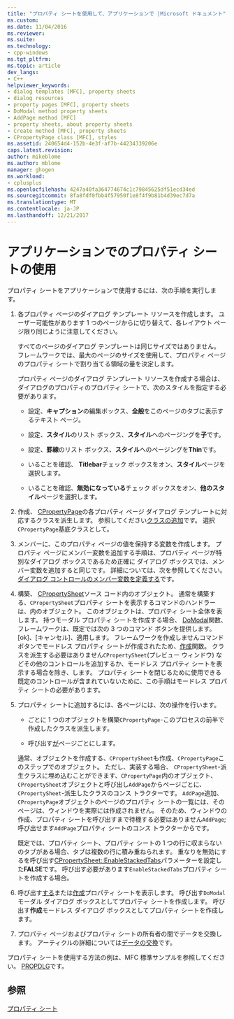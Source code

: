 ```yaml
---
title: "プロパティ シートを使用して、アプリケーションで |Microsoft ドキュメント"
ms.custom: 
ms.date: 11/04/2016
ms.reviewer: 
ms.suite: 
ms.technology:
- cpp-windows
ms.tgt_pltfrm: 
ms.topic: article
dev_langs:
- C++
helpviewer_keywords:
- dialog templates [MFC], property sheets
- dialog resources
- property pages [MFC], property sheets
- DoModal method property sheets
- AddPage method [MFC]
- property sheets, about property sheets
- Create method [MFC], property sheets
- CPropertyPage class [MFC], styles
ms.assetid: 240654d4-152b-4e3f-af7b-44234339206e
caps.latest.revision: 
author: mikeblome
ms.author: mblome
manager: ghogen
ms.workload:
- cplusplus
ms.openlocfilehash: 4247a40fa364774674c1c79845625df51ecd34ed
ms.sourcegitcommit: 8fa8fdf0fbb4f57950f1e8f4f9b81b4d39ec7d7a
ms.translationtype: MT
ms.contentlocale: ja-JP
ms.lasthandoff: 12/21/2017
---
```

# <a name="using-property-sheets-in-your-application"></a>アプリケーションでのプロパティ シートの使用
プロパティ シートをアプリケーションで使用するには、次の手順を実行します。  
  
1.  各プロパティ ページのダイアログ テンプレート リソースを作成します。 ユーザー可能性があります 1 つのページからに切り替えて、各レイアウト ページ限り同じように注意してください。  
  
     すべてのページのダイアログ テンプレートは同じサイズではありません。 フレームワークでは、最大のページのサイズを使用して、プロパティ ページのプロパティ シートで割り当てる領域の量を決定します。  
  
     プロパティ ページのダイアログ テンプレート リソースを作成する場合は、ダイアログのプロパティのプロパティ シートで、次のスタイルを指定する必要があります。  
  
    -   設定、**キャプション**の編集ボックス、**全般**をこのページのタブに表示するテキスト ページ。  
  
    -   設定、**スタイル**のリスト ボックス、**スタイル**へのページングを**子**です。  
  
    -   設定、**罫線**のリスト ボックス、**スタイル**へのページングを**Thin**です。  
  
    -   いることを確認、 **Titlebar**チェック ボックスをオン、**スタイル**ページを選択します。  
  
    -   いることを確認、**無効になっている**チェック ボックスをオン、**他のスタイル**ページを選択します。  
  
2.  作成、 [CPropertyPage](../mfc/reference/cpropertypage-class.md)の各プロパティ ページ ダイアログ テンプレートに対応するクラスを派生します。 参照してください[クラスの追加](../ide/adding-a-class-visual-cpp.md)です。 選択`CPropertyPage`基底クラスとして。  
  
3.  メンバーに、このプロパティ ページの値を保持する変数を作成します。 プロパティ ページにメンバー変数を追加する手順は、プロパティ ページが特別なダイアログ ボックスであるため正確に ダイアログ ボックスでは、メンバー変数を追加すると同じです。 詳細については、次を参照してください。[ダイアログ コントロールのメンバー変数を定義する](../windows/defining-member-variables-for-dialog-controls.md)です。  
  
4.  構築、 [CPropertySheet](../mfc/reference/cpropertysheet-class.md)ソース コード内のオブジェクト。 通常を構築する、`CPropertySheet`プロパティ シートを表示するコマンドのハンドラーは、内のオブジェクト。 このオブジェクトは、プロパティ シート全体を表します。 持つモーダル プロパティ シートを作成する場合、 [DoModal](../mfc/reference/cpropertysheet-class.md#domodal)関数、フレームワークは、既定では次の 3 つのコマンド ボタンを提供します。 [ok]、[キャンセル]、適用します。 フレームワークを作成しませんコマンド ボタンでモードレス プロパティ シートが作成されたため、[作成](../mfc/reference/cpropertysheet-class.md#create)関数。 クラスを派生する必要はありません`CPropertySheet`(プレビュー ウィンドウ) などその他のコントロールを追加するか、モードレス プロパティ シートを表示する場合を除き、します。 プロパティ シートを閉じるために使用できる既定のコントロールが含まれていないために、この手順はモードレス プロパティ シートの必要があります。  
  
5.  プロパティ シートに追加するには、各ページには、次の操作を行います。  
  
    -   ごとに 1 つのオブジェクトを構築`CPropertyPage`-このプロセスの前半で作成したクラスを派生します。  
  
    -   呼び出す[が](../mfc/reference/cpropertysheet-class.md#addpage)ページごとにします。  
  
     通常、オブジェクトを作成する、`CPropertySheet`も作成、`CPropertyPage`このステップでのオブジェクト。 ただし、実装する場合、 `CPropertySheet`-派生クラスに埋め込むことができます、`CPropertyPage`内のオブジェクト、`CPropertySheet`オブジェクトと呼び出し`AddPage`からページごとに、 `CPropertySheet`-派生したクラスのコンス トラクターです。 `AddPage`追加、`CPropertyPage`オブジェクトのページのプロパティ シートの一覧には、そのページは、ウィンドウを実際には作成されません。 そのため、ウィンドウの作成、プロパティ シートを呼び出すまで待機する必要はありません`AddPage`; 呼び出せます`AddPage`プロパティ シートのコンス トラクターからです。  
  
     既定では、プロパティ シート、プロパティ シートの 1 つの行に収まらないのタブがある場合、タブは複数の行に積み重ねられます。 重なりを無効にするを呼び出す[CPropertySheet::EnableStackedTabs](../mfc/reference/cpropertysheet-class.md#enablestackedtabs)パラメーターを設定した**FALSE**です。 呼び出す必要があります`EnableStackedTabs`プロパティ シートを作成する場合。  
  
6.  呼び出す[する](../mfc/reference/cpropertysheet-class.md#domodal)または[作成](../mfc/reference/cpropertysheet-class.md#create)プロパティ シートを表示します。 呼び出す`DoModal`モーダル ダイアログ ボックスとしてプロパティ シートを作成します。 呼び出す**作成**モードレス ダイアログ ボックスとしてプロパティ シートを作成します。  
  
7.  プロパティ ページおよびプロパティ シートの所有者の間でデータを交換します。 アーティクルの詳細については[データの交換](../mfc/exchanging-data.md)です。  
  
 プロパティ シートを使用する方法の例は、MFC 標準サンプルを参照してください。 [PROPDLG](../visual-cpp-samples.md)です。  
  
## <a name="see-also"></a>参照  
 [プロパティ シート](../mfc/property-sheets-mfc.md)

